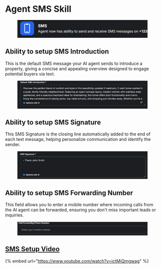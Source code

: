 # Agent SMS Skill

<figure><img src=".gitbook/assets/image (7) (1) (1).png" alt=""><figcaption></figcaption></figure>

## Ability to setup SMS Introduction

This is the default SMS message your AI agent sends to introduce a property, giving a concise and appealing overview designed to engage potential buyers via text.

<figure><img src=".gitbook/assets/image (8) (1).png" alt=""><figcaption></figcaption></figure>

## Ability to setup SMS Signature

This SMS Signature is the closing line automatically added to the end of each text message, helping personalize communication and identify the sender.

<figure><img src=".gitbook/assets/image (11) (1).png" alt=""><figcaption></figcaption></figure>

## Ability to setup SMS Forwarding Number

This field allows you to enter a mobile number where incoming calls from the AI agent can be forwarded, ensuring you don't miss important leads or inquiries.

<figure><img src=".gitbook/assets/image (10) (1).png" alt=""><figcaption></figcaption></figure>

## [SMS Setup Video](https://www.youtube.com/watch?v=ictMiQmgwag)

{% embed url="https://www.youtube.com/watch?v=ictMiQmgwag" %}
